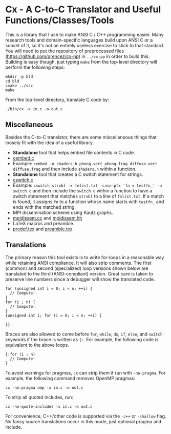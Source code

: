 
# Cx - A C-to-C Translator and Useful Functions/Classes/Tools

This is a library that I use to make ANSI C / C++ programming easier.
Many research tools and domain-specific languages build upon ANSI C or a subset of it, so it's not an entirely useless exercise to stick to that standard.
You will need to put the repository of preprocessed files (https://github.com/grencez/cx-pp) in `../cx-pp` in order to build this.
Building is easy though, just typing `make` from the top-level directory will perform the following steps:
```
mkdir -p bld
cd bld
cmake ../src
make
```

From the top-level directory, translate C code by:
```
./bin/cx -x in.c -o out.c
```

## Miscellaneous

Besides the C-to-C translator, there are some miscellaneous things that loosely fit with the idea of a useful library.

* **Standalone** tool that helps embed file contents in C code.
 * [cembed.c](src/cembed.c)
 * Example: `cembed -o shaders.h phong.vert phong.frag diffuse.vert diffuse.frag` and then include `shaders.h` within a function.
* **Standalone** tool that creates a C switch statement for strings.
 * [cswitch.c](src/cswitch.c)
 * Example: `cswitch strvbl -x fnlist.txt -case-pfx 'fn = testfn_' -o switch.c` and then include the `switch.c` within a function to have a switch statement that matches `strvbl` to a line of `fnlist.txt`.
If a match is found, it assigns `fn` to a function whose name starts with `testfn_` and ends with the matched string.
* MPI dissemination scheme using Kautz graphs.
 * [mpidissem.cc](src/mpidissem.cc) and [mpidissem.hh](src/mpidissem.hh)
* LaTeX macros and preamble.
 * [predef.tex](doc/predef.tex) and [preamble.tex](doc/preamble.tex)

## Translations

The primary reason this tool exists is to write for-loops in a reasonable way while retaining ANSI compliance.
It will also strip comments.
The first (common) and second (specialized) loop versions shown below are translated to the third (ANSI-compliant) version.
Great care is taken to preserve line numbers since a debugger will show the translated code.
```
for (unsigned int i = 0; i < n; ++i) {
  // Compute!
}
for (i ; n) {
  // Compute!
}
{unsigned int i; for (i = 0; i < n; ++i) {

}}
```

Braces are also allowed to come before `for`, `while`, `do`, `if`, `else`, and `switch` keywords if the brace is written as `{:`.
For example, the following code is equivalent to the above loops.
```
{:for (i ; n)
  // Compute!
}
```

To avoid warnings for pragmas, `cx` can strip them if run with `-no-pragma`.
For example, the following command removes OpenMP pragmas:
```
cx -no-pragma omp -x in.c -o out.c
```
To strip all quoted includes, run:
```
cx -no-quote-includes -x in.c -o out.c
```

For convenience, C++/other code is supported via the `-c++` or `-shallow` flag.
No fancy source translations occur in this mode, just optional pragma and include.

